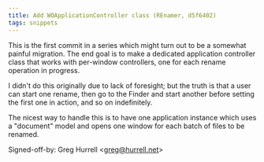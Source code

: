 ```yaml
---
title: Add WOApplicationController class (REnamer, d5f6402)
tags: snippets
---
```


This is the first commit in a series which might turn out to be a somewhat painful migration. The end goal is to make a dedicated application controller class that works with per-window controllers, one for each rename operation in progress.

I didn't do this originally due to lack of foresight; but the truth is that a user can start one rename, then go to the Finder and start another before setting the first one in action, and so on indefinitely.

The nicest way to handle this is to have one application instance which uses a "document" model and opens one window for each batch of files to be renamed.

Signed-off-by: Greg Hurrell &lt;greg@hurrell.net&gt;
